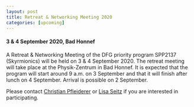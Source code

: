 ```yaml
---
layout: post
title: Retreat & Networking Meeting 2020
categories: [upcoming]
---
```

#### 3 & 4 September 2020, Bad Honnef

A Retreat & Networking Meeting of the DFG priority program SPP2137 (Skyrmionics) will be held on 3 & 4 September 2020. The retreat meeting will take place at the Physik-Zentrum in Bad Honnef. It is expected that the program will start around 9 a.m. on 3 September and that it will finish after lunch on 4 September. Arrival is possible on 2 September.

Please contact [Christian Pfleiderer](christian.pfleiderer@tum.de) or [Lisa Seitz](secretary-e51@ph.tum.de) if you are interested in participating.
